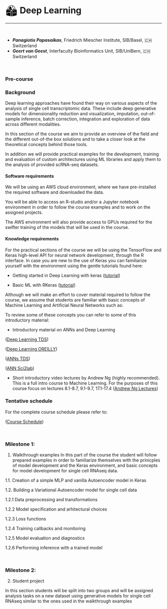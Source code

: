 # <img border="0" src="../logos/deep_learning.png" width="40" height="40" style="vertical-align:middle;"> Deep Learning
***

<br/>

- __*Panagiotis Papasaikas*__, Friedrich Miescher Institute, SIB/Basel, 🇨🇭 Switzerland
- __*Geert van Geest*__, Interfaculty Bioinformatics Unit, SIB/UniBern, 🇨🇭 Switzerland

<br/>

### Pre-course


### Background

Deep learning approaches have found their way on various aspects of the analysis of single cell transcriptomic data. These include deep generative models for dimensionality reduction and visualization,  imputation, out-of-sample inference, batch correction, integration and  exploration of data across different modalities. 

In this section of the course we aim to provide an overview of the field and the different out-of-the box solutions and to take a closer look at the theoretical concepts behind those tools. 

In addition we will provide practical examples for the development, training and evaluation of custom architectures using  ML libraries and apply them to the analysis of provided scRNA-seq datasets. 


#### Software requirements 

We will be using an AWS cloud environment, where we have pre-installed the required software and downloaded the data.

You will be able to access an R-studio and/or a Jupyter notebook environment in order to follow the course examples and to work on the assigned projects. 

The AWS environment will also provide access to GPUs required for the swifter training of the models that will be used in the course.


#### Knowledge requirements

For the practical sections of the course we will be using the TensorFlow and Keras high-level API for neural network development, through the R interface.
In case you are new to the use of Keras you can familiarize yourself with the environment using the gentle tutorials found here:

* Getting started in Deep Learning with keras  ([tutorial](https://machinelearningmastery.com/tensorflow-tutorial-deep-learning-with-tf-keras/))

* Basic ML with RKeras ([tutorial](https://tensorflow.rstudio.com/tutorials/beginners/basic-ml/))


Although we will make an effort to cover material required to follow the course, we assume that students are familiar with basic concepts of Machine Learning and Artificial Neural Networks such as:

To review some of these concepts you can refer to some of this introductory material:

* Introductory material on ANNs and Deep Learning

([Deep Learning TDS](https://towardsdatascience.com/simply-deep-learning-an-effortless-introduction-45591a1c4abb))

([Deep Learning OREILLY](https://www.oreilly.com/library/view/deep-learning/9781491924570/ch01.html))

([ANNs TDS](https://towardsdatascience.com/basic-concepts-of-neural-networks-1a18a7aa2bd2))

([ANN Sci2lab](https://sci2lab.github.io/ml_tutorial/neural_network/))

* Short introductory video lectures by Andrew Ng (highly recommended). 
This is a full intro course to Machine Learning.
For the purposes of this course focus on lectures 8.1-8.7, 9.1-9.7, 17.1-17.4
([Andrew Ng Lectures](https://www.youtube.com/playlist?list=PLLssT5z_DsK-h9vYZkQkYNWcItqhlRJLN))



### Tentative schedule

For the complete course schedule please refer to:

([Course Schedule](https://nbisweden.github.io/single-cell_sib_scilifelab_2021/schedule.html))


<br/>

### Milestone 1:

1. Walkthrough examples 
In this part of the course the student will follow prepared examples in order to familiarize themselves with the prinicples of model development and the Keras environment, and basic concepts for model development for single cell RNAseq data.

1.1. Creation of a simple MLP and vanilla Autoencoder model in Keras

1.2. Building a Variational Autoencoder model for single cell data

1.2.1 Data preprocessing and transformations

1.2.2 Model specification and arhitectural choices

1.2.3 Loss functions

1.2.4 Training callbacks and monitoring

1.2.5 Model evaluation and diagnostics

1.2.6 Performing inference with a trained model

<br/>

### Milestone 2:

2. Student project

In this section students will be split into two groups and will be assigned analysis tasks on a new dataset using generative models for single cell RNAseq similar to the ones used in the walkthrough examples

